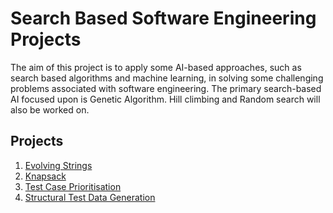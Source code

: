 # Search Based Software Engineering Projects

The aim of this project is to apply some AI-based approaches, such as search based algorithms and machine learning, in solving some challenging problems associated with software engineering. The primary search-based AI focused upon is Genetic Algorithm. Hill climbing and Random search will also be worked on.

## Projects

1. [Evolving Strings](https://github.com/bidmak/Search-Based-Algorithms/tree/main/Evolving-Strings)
2. [Knapsack](https://github.com/bidmak/Search-Based-Algorithms/tree/main/Knapsack)
3. [Test Case Prioritisation](https://github.com/bidmak/Search-Based-Algorithms/tree/main/TCP)
4. [Structural Test Data Generation](https://github.com/bidmak/Search-Based-Algorithms/tree/main/STDG)
